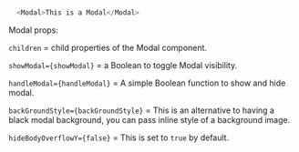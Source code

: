 ```js

  <Modal>This is a Modal</Modal>

```



Modal props:  

`children` = child properties of the Modal component.  

`showModal={showModal}` = a Boolean to toggle Modal visibility.  

`handleModal={handleModal}` = A simple Boolean function to show and hide modal.  

`backGroundStyle={backGroundStyle}` = This is an alternative to having a black modal background, you can pass inline style of a background image.

`hideBodyOverflowY={false}` = This is set to `true` by default.

